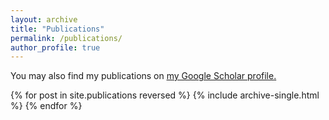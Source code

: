 ```yaml
---
layout: archive
title: "Publications"
permalink: /publications/
author_profile: true
---
```


You may also find my publications on <u><a href="https://scholar.google.com/citations?user=GclpZkkAAAAJ&hl=en">my Google Scholar profile</a>.</u>

{% for post in site.publications reversed %}
  {% include archive-single.html %}
{% endfor %}
